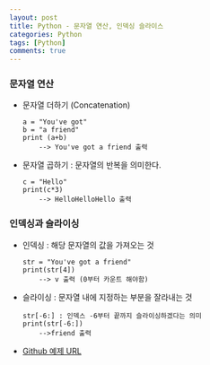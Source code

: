 ```yaml
---
layout: post
title: Python - 문자열 연산, 인덱싱 슬라이스
categories: Python
tags: [Python]
comments: true
---
```


### 문자열 연산
-  문자열 더하기 (Concatenation)
	```
	a = "You've got"
	b = "a friend"
	print (a+b)  
		--> You've got a friend 출력 
	```
- 문자열 곱하기 : 문자열의 반복을 의미한다.
	```
	c = "Hello"
	print(c*3)
		--> HelloHelloHello 출력
	```

### 인덱싱과 슬라이싱
-  인덱싱 : 해당 문자열의 값을 가져오는 것
	```
	str = "You've got a friend"
	print(str[4])
		--> v 출력 (0부터 카운트 해야함)
	```

-   슬라이싱 : 문자열 내에 지정하는 부분을 잘라내는 것
	```
	str[-6:] : 인덱스 -6부터 끝까지 슬라이싱하겠다는 의미
	print(str[-6:])
		-->friend 출력
	```




- [Github 예제 URL](https://github.com/DongmeeKim/Python-Study/blob/master/data%20type%20and%20variable/datatype2.py)
